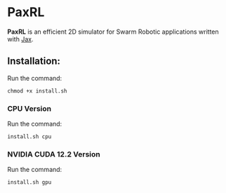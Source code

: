 # PaxRL

**PaxRL** is an efficient 2D simulator for Swarm Robotic applications written with [Jax](https://github.com/google/jax).

## Installation:

Run the command:
```
chmod +x install.sh
```
### CPU Version
Run the command:
```
install.sh cpu
```

### NVIDIA CUDA 12.2 Version
Run the command:
```
install.sh gpu
```
